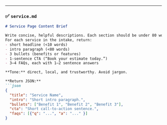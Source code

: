 
---

### ✅ `service.md`
```md
# Service Page Content Brief

Write concise, helpful descriptions. Each section should be under 80 words.  
For each service in the intake, return:
- short headline (<10 words)
- intro paragraph (<80 words)
- 3 bullets (benefits or features)
- 1-sentence CTA (“Book your estimate today.”)
- 3–4 FAQs, each with 1–2 sentence answers  

**Tone:** direct, local, and trustworthy. Avoid jargon.  

**Return JSON:**
```json
{
  "title": "Service Name",
  "intro": "Short intro paragraph.",
  "bullets": ["Benefit 1", "Benefit 2", "Benefit 3"],
  "cta": "Short call-to-action sentence.",
  "faqs": [{"q": "...", "a": "..." }]
}
